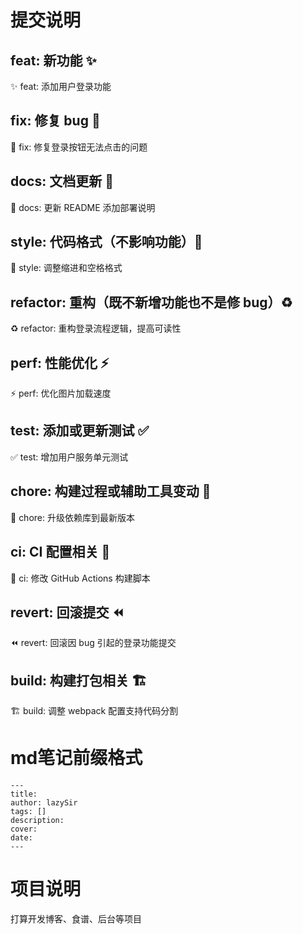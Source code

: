 # 提交说明
## feat: 新功能 ✨
✨ feat: 添加用户登录功能

## fix: 修复 bug 🐛
🐛 fix: 修复登录按钮无法点击的问题

## docs: 文档更新 📝
📝 docs: 更新 README 添加部署说明

## style: 代码格式（不影响功能）💄
💄 style: 调整缩进和空格格式

## refactor: 重构（既不新增功能也不是修 bug）♻️
♻️ refactor: 重构登录流程逻辑，提高可读性

## perf: 性能优化 ⚡
⚡ perf: 优化图片加载速度

## test: 添加或更新测试 ✅
✅ test: 增加用户服务单元测试

## chore: 构建过程或辅助工具变动 🔧
🔧 chore: 升级依赖库到最新版本

## ci: CI 配置相关 🤖
🤖 ci: 修改 GitHub Actions 构建脚本

## revert: 回滚提交 ⏪
⏪ revert: 回滚因 bug 引起的登录功能提交

## build: 构建打包相关 🏗️
🏗️ build: 调整 webpack 配置支持代码分割

# md笔记前缀格式
```
---
title: 
author: lazySir
tags: []
description: 
cover: 
date: 
---
```

# 项目说明

打算开发博客、食谱、后台等项目
